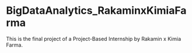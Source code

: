 # BigDataAnalytics_RakaminxKimiaFarma
This is the final project of a Project-Based Internship by Rakamin x Kimia Farma.
